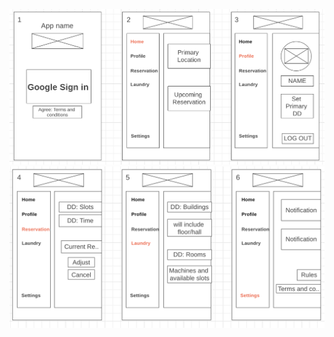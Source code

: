 ![Wireframe](/images/wireframe2.png "wireframe") 
![Wireframe](/images/wireframe1.png "wireframe") 
